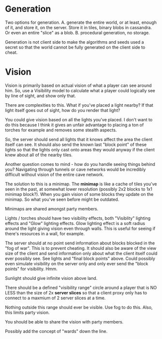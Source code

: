 Generation
==========

Two options for generation. A. generate the entire world, or at least,
enough of it, and store it, on the server. Store it in tiles, binary
blobs in cassandra. Or even an entire "slice" as a blob. B. procedural
generation, no storage.

Generation is not client side to make the algorithms and seeds used a
secret so that the world cannot be fully generated on the client side to
cheat.

Vision
======

Vision is primarily based on actual vision of what a player can see
around him. So, use a Visibility model to calculate what a player could
logically see by line of sight, and show only that.

There are complexities to this. What if you've placed a light nearby? If
that light itself goes out of sight, how do you render that light?

You could give vision based on all the lights you've placed. I don't
want to do this because I think it gives an unfair advantage to placing
a ton of torches for example and removes some stealth aspects.

So, the server should send all lights that it knows affect the area the
client itself can see. It should also send the known last "block point"
of these lights so that the lights only cast onto areas they would
anyway if the client knew about all of the nearby tiles.

Another question comes to mind - how do you handle seeing things behind
you? Navigating through tunnels or cave networks would be incredibly
difficult without vision of the entire cave network.

The solution to this is a minimap. The **minimap** is like a cache of
tiles you've seen in the past, at somewhat lower resolution (possibly
2x2 blocks to 1x1 minimap block?). When you gain vision of some blocks
they update on the minimap. So what you've seen before might be
outdated.

Minimaps are shared amongst party members.

Lights / torches should have two visibility effects, both "Visiblity"
lighting effects and "Glow" lighting effects. Glow lighting effect is a
soft radius around the light giving vision even through walls. This is
useful for seeing if there's resources in a wall, for example.

The server should at no point send information about blocks blocked in
the "fog of war". This is to prevent cheating. It should also be aware
of the view size of the client and send information only about what the
client itself could ever possibly see. See lights and "final block
points" above. Could possibly even simulate visibility on the server
only and only ever send the "block points" for visibility. Hmm.

Sunlight should give infinite vision above land.

There should be a defined "visibility range" circle around a player that
is NO LESS than the size of 2x **server slices** so that a client proxy
only has to connect to a maxmium of 2 server slices at a time.

Nothing outside this range should ever be visible. Use fog to do this.
Also, this limits party vision.

You should be able to share the vision with party members.

Possibly add the concept of "wards" down the line.
